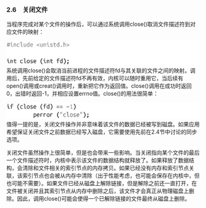 ### 2.6　关闭文件

当程序完成对某个文件的操作后，可以通过系统调用close()取消文件描述符到对应文件的映射：



![43.jpg](../images/43.jpg)
系统调用close()会取消当前进程的文件描述符fd与其关联的文件之间的映射。调用后，先前给定的文件描述符fd不再有效，内核可以随时重用它，当后续有open()调用或creat()调用时，重新把它作为返回值。close()调用在成功时返回0，出错时返回-1，并相应设置errno值。close()的用法很简单：



![44.jpg](../images/44.jpg)
值得一提的是，关闭文件操作并非意味着该文件的数据已经被写到磁盘。如果应用希望保证关闭文件之前数据已经写入磁盘，它需要使用先前在2.4节中讨论的同步选项。

关闭文件虽然操作上很简单，但是也会带来一些影响。当关闭指向某个文件的最后一个文件描述符时，内核中表示该文件的数据结构就释放了。如果释放了数据结构，会清除和文件相关的索引节点的内存拷贝。如果已经没有内存和索引节点关联，该索引节点也会被从内存中清除（出于性能考虑，也可能会保存在内核中，但也可能不需要）。如果文件已经从磁盘上解除链接，但是解除之前还一直打开，在文件被关闭并且其索引节点从内存中删除之后，该文件才会真正从物理磁盘上删除。因此，调用close()可能会使得一个已解除链接的文件最终从磁盘上删除。

